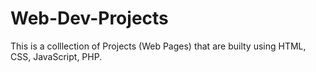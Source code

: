 # Web-Dev-Projects
This is a colllection of Projects (Web Pages) that are builty using HTML, CSS, JavaScript, PHP.
